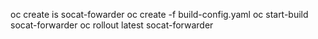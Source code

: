 oc create is socat-fowarder
oc create -f build-config.yaml
oc start-build socat-forwarder
oc rollout latest socat-forwarder
